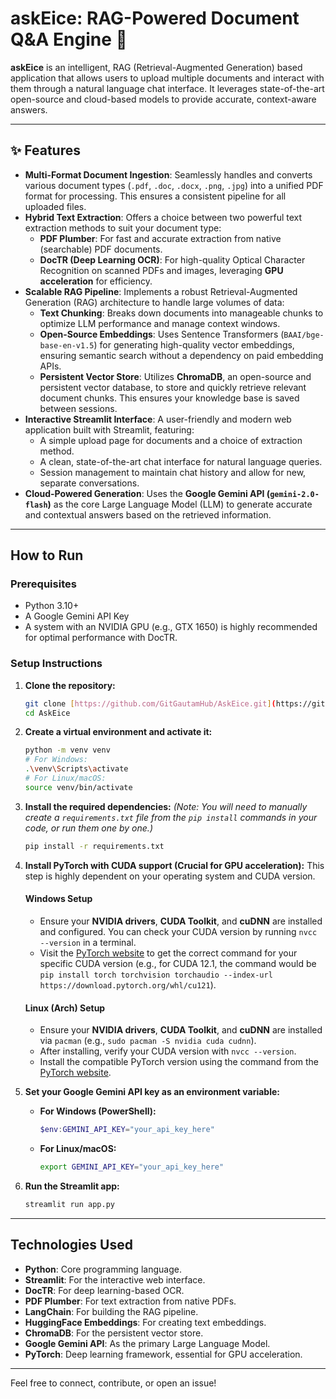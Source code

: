 # askEice: RAG-Powered Document Q&A Engine 📄

**askEice** is an intelligent, RAG (Retrieval-Augmented Generation) based application that allows users to upload multiple documents and interact with them through a natural language chat interface. It leverages state-of-the-art open-source and cloud-based models to provide accurate, context-aware answers.

---

## ✨ Features

- **Multi-Format Document Ingestion**: Seamlessly handles and converts various document types (`.pdf`, `.doc`, `.docx`, `.png`, `.jpg`) into a unified PDF format for processing. This ensures a consistent pipeline for all uploaded files.
- **Hybrid Text Extraction**: Offers a choice between two powerful text extraction methods to suit your document type:
  - **PDF Plumber**: For fast and accurate extraction from native (searchable) PDF documents.
  - **DocTR (Deep Learning OCR)**: For high-quality Optical Character Recognition on scanned PDFs and images, leveraging **GPU acceleration** for efficiency.
- **Scalable RAG Pipeline**: Implements a robust Retrieval-Augmented Generation (RAG) architecture to handle large volumes of data:
  - **Text Chunking**: Breaks down documents into manageable chunks to optimize LLM performance and manage context windows.
  - **Open-Source Embeddings**: Uses Sentence Transformers (`BAAI/bge-base-en-v1.5`) for generating high-quality vector embeddings, ensuring semantic search without a dependency on paid embedding APIs.
  - **Persistent Vector Store**: Utilizes **ChromaDB**, an open-source and persistent vector database, to store and quickly retrieve relevant document chunks. This ensures your knowledge base is saved between sessions.
- **Interactive Streamlit Interface**: A user-friendly and modern web application built with Streamlit, featuring:
  - A simple upload page for documents and a choice of extraction method.
  - A clean, state-of-the-art chat interface for natural language queries.
  - Session management to maintain chat history and allow for new, separate conversations.
- **Cloud-Powered Generation**: Uses the **Google Gemini API (`gemini-2.0-flash`)** as the core Large Language Model (LLM) to generate accurate and contextual answers based on the retrieved information.

---

## How to Run

### **Prerequisites**

- Python 3.10+
- A Google Gemini API Key
- A system with an NVIDIA GPU (e.g., GTX 1650) is highly recommended for optimal performance with DocTR.

### **Setup Instructions**

1.  **Clone the repository:**
    ```bash
    git clone [https://github.com/GitGautamHub/AskEice.git](https://github.com/GitGautamHub/AskEice.git)
    cd AskEice
    ```

2.  **Create a virtual environment and activate it:**
    ```bash
    python -m venv venv
    # For Windows:
    .\venv\Scripts\activate
    # For Linux/macOS:
    source venv/bin/activate
    ```
    
3.  **Install the required dependencies:**
    *(Note: You will need to manually create a `requirements.txt` file from the `pip install` commands in your code, or run them one by one.)*
    ```bash
    pip install -r requirements.txt
    ```
    
4.  **Install PyTorch with CUDA support (Crucial for GPU acceleration):**
    This step is highly dependent on your operating system and CUDA version.
    
    #### **Windows Setup**
    - Ensure your **NVIDIA drivers**, **CUDA Toolkit**, and **cuDNN** are installed and configured. You can check your CUDA version by running `nvcc --version` in a terminal.
    - Visit the [PyTorch website](https://pytorch.org/get-started/locally/) to get the correct command for your specific CUDA version (e.g., for CUDA 12.1, the command would be `pip install torch torchvision torchaudio --index-url https://download.pytorch.org/whl/cu121`).
    
    #### **Linux (Arch) Setup**
    - Ensure your **NVIDIA drivers**, **CUDA Toolkit**, and **cuDNN** are installed via `pacman` (e.g., `sudo pacman -S nvidia cuda cudnn`).
    - After installing, verify your CUDA version with `nvcc --version`.
    - Install the compatible PyTorch version using the command from the [PyTorch website](https://pytorch.org/get-started/locally/).
    
5.  **Set your Google Gemini API key as an environment variable:**
    - **For Windows (PowerShell):**
      ```powershell
      $env:GEMINI_API_KEY="your_api_key_here"
      ```
    - **For Linux/macOS:**
      ```bash
      export GEMINI_API_KEY="your_api_key_here"
      ```
    
6.  **Run the Streamlit app:**
    ```bash
    streamlit run app.py
    ```

---

## Technologies Used

- **Python**: Core programming language.
- **Streamlit**: For the interactive web interface.
- **DocTR**: For deep learning-based OCR.
- **PDF Plumber**: For text extraction from native PDFs.
- **LangChain**: For building the RAG pipeline.
- **HuggingFace Embeddings**: For creating text embeddings.
- **ChromaDB**: For the persistent vector store.
- **Google Gemini API**: As the primary Large Language Model.
- **PyTorch**: Deep learning framework, essential for GPU acceleration.

---


Feel free to connect, contribute, or open an issue!